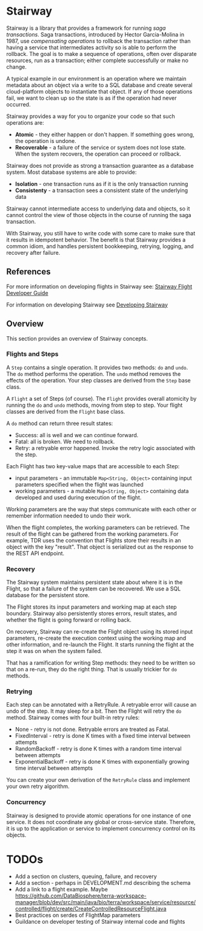 # Stairway
Stairway is a library that provides a framework for running _saga transactions_. Saga
transactions, introduced by Hector Garcia-Molina in 1987, use _compensating operations_ to
rollback the transaction rather than having a service that intermediates activity so is
able to perform the rollback. The goal is to make a sequence of operations, often over disparate resources,
run as a transaction; either complete successfully or make no change.

A typical example in our environment is an operation where we maintain metadata about
an object via a write to a SQL database and create several cloud-platform objects
to instantiate that object. If any of those operations fail, we want to clean up so
the state is as if the operation had never occurred.

Stairway provides a way for you to organize your code so that such operations are:
 * **Atomic** - they either happen or don't happen. If something goes wrong, the operation
   is undone.
 * **Recoverable** - a failure of the service or system does not lose state. When the system recovers, the operation can proceed or rollback.

Stairway does not provide as strong a transaction guarantee as a database system. Most database systems are able to
provide:
 * **Isolation** -  one transaction runs as if it is the only transaction running
 * **Consistenty** - a transaction sees a consistent state of the underlying data

Stairway cannot intermediate access to underlying data and objects, so it cannot control
the view of those objects in the course of running the saga transaction.

With Stairway, you still have to write code with some care to make sure that it results
in idempotent behavior. The benefit is that Stairway provides a common idiom, and handles
persistent bookkeeping, retrying, logging, and recovery after failure.

## References
For more information on developing flights in Stairway see: [Stairway Flight Developer Guide](FLIGHT_DEVELOPER_GUIDE.md)

For information on developing Stairway see [Developing Stairway](DEVELOPMENT.md)

## Overview
This section provides an overview of Stairway concepts.

### Flights and Steps
A `Step` contains a single operation. It provides two methods: `do` and `undo`. The `do` method performs the
operation. The `undo` method removes the effects of the operation. Your step classes are derived from the `Step`
base class.

A `Flight` a set of Steps (of course). The `Flight` provides overall atomicity by running the `do` and `undo`
methods, moving from step to step. Your flight classes are derived from the `Flight` base class.

A `do` method can return three result states:
- Success: all is well and we can continue forward.
- Fatal: all is broken. We need to rollback.
- Retry: a retryable error happened. Invoke the retry logic associated with the step.  

Each Flight has two key-value maps that are accessible to each Step:
- input parameters - an immutable `Map<String, Object>` containing input parameters specified when the flight
was launched
- working parameters - a mutable `Map<String, Object>` containing data developed and used during execution of
the flight.

Working parameters are the way that steps communicate with each other or remember information needed to undo
their work.

When the flight completes, the working parameters can be retrieved. The result of the flight can be gathered
from the working parameters. For example, TDR uses the convention that Flights store their results in an object
with the key "result". That object is serialized out as the response to the REST API endpoint.

### Recovery
The Stairway system maintains persistent state about where it is in the Flight, so that a failure of
the system can be recovered. We use a SQL database for the persistent store.

The Flight stores its input parameters and working map at each step boundary. Stairway also persistently stores
errors, result states, and whether the flight is going forward or rolling back.

On recovery, Stairway can re-create the Flight object using its stored input parameters, re-create the execution
context using the working map and other information, and re-launch the Flight. It starts running the flight at
the step it was on when the system failed.

That has a ramification for writing Step methods: they need to be written so that on a re-run,
they do the right thing. That is usually trickier for `do` methods.

### Retrying
Each step can be annotated with a RetryRule. A retryable error will cause an undo of the step.
It may sleep for a bit. Then the Flight will retry the `do` method.
Stairway comes with four built-in retry rules:
- None - retry is not done. Retryable errors are treated as Fatal.
- FixedInterval - retry is done K times with a fixed time interval between attempts
- RandomBackoff - retry is done K times with a random time interval between attempts
- ExponentialBackoff - retry is done K times with exponentially growing time interval between attempts

You can create your own derivation of the `RetryRule` class and implement your own retry algorithm.

### Concurrency
Stairway is designed to provide atomic operations for one instance of one service. It does not coordinate any
global or cross-service state. Therefore, it is up to the application or service to implement concurrency control on 
its objects.

# TODOs
* Add a section on clusters, queuing, failure, and recovery
* Add a section - perhaps in DEVELOPMENT.md describing the schema
* Add a link to a flight example. Maybe https://github.com/DataBiosphere/terra-workspace-manager/blob/dev/src/main/java/bio/terra/workspace/service/resource/controlled/flight/create/CreateControlledResourceFlight.java
* Best practices on serdes of FlightMap parameters
* Guildance on developer testing of Stairway internal code and flights


